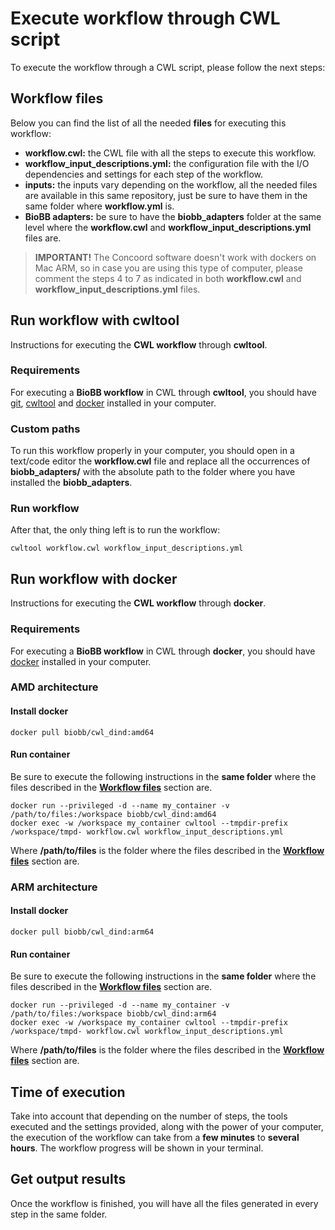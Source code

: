 # <a name="execute-wf"></a>Execute workflow through CWL script

To execute the workflow through a CWL script, please follow the next steps:

## <a name="files"></a>Workflow files

Below you can find the list of all the needed **files** for executing this workflow:

* **workflow.cwl:** the CWL file with all the steps to execute this workflow.
* **workflow_input_descriptions.yml:** the configuration file with the I/O dependencies and settings for each step of the workflow.
* **inputs:** the inputs vary depending on the workflow, all the needed files are available in this same repository, just be sure to have them in the same folder where **workflow.yml** is.
* **BioBB adapters:** be sure to have the **biobb_adapters** folder at the same level where the **workflow.cwl** and **workflow_input_descriptions.yml** files are.

> **IMPORTANT!** The Concoord software doesn't work with dockers on Mac ARM, so in case you are using this type of computer, please comment the steps 4 to 7 as indicated in both **workflow.cwl** and **workflow_input_descriptions.yml** files.

## <a name="run-wf"></a>Run workflow with cwltool

Instructions for executing the **CWL workflow** through **cwltool**.

### <a name="requirements-c"></a>Requirements

For executing a **BioBB workflow** in CWL through **cwltool**, you should have [git](https://git-scm.com/book/en/v2/Getting-Started-Installing-Git), [cwltool](https://github.com/common-workflow-language/cwltool#install) and [docker](https://docs.docker.com/engine/install/) installed in your computer.

### <a name="custom-paths"></a>Custom paths

To run this workflow properly in your computer, you should open in a text/code editor the **workflow.cwl** file and replace all the occurrences of **biobb_adapters/** with the absolute path to the folder where you have installed the **biobb_adapters**.

### <a name="run-wf-c"></a>Run workflow

After that, the only thing left is to run the workflow:

    cwltool workflow.cwl workflow_input_descriptions.yml

## <a name="run-wf"></a>Run workflow with docker

Instructions for executing the **CWL workflow** through **docker**.

### <a name="requirements-d"></a>Requirements

For executing a **BioBB workflow** in CWL through **docker**, you should have [docker](https://docs.docker.com/engine/install/) installed in your computer.

### <a name="amd"></a>AMD architecture

#### Install docker

    docker pull biobb/cwl_dind:amd64

#### Run container

Be sure to execute the following instructions in the **same folder** where the files described in the [**Workflow files**](#files) section are.

    docker run --privileged -d --name my_container -v /path/to/files:/workspace biobb/cwl_dind:amd64
    docker exec -w /workspace my_container cwltool --tmpdir-prefix /workspace/tmpd- workflow.cwl workflow_input_descriptions.yml

Where **/path/to/files** is the folder where the files described in the [**Workflow files**](#files) section are.

### <a name="arm"></a>ARM architecture

#### Install docker

    docker pull biobb/cwl_dind:arm64

#### Run container

Be sure to execute the following instructions in the **same folder** where the files described in the [**Workflow files**](#files) section are.

    docker run --privileged -d --name my_container -v /path/to/files:/workspace biobb/cwl_dind:arm64
    docker exec -w /workspace my_container cwltool --tmpdir-prefix /workspace/tmpd- workflow.cwl workflow_input_descriptions.yml

Where **/path/to/files** is the folder where the files described in the [**Workflow files**](#files) section are.

## <a name="time"></a>Time of execution

Take into account that depending on the number of steps, the tools executed and the settings provided, along with the power of your computer, the execution of the workflow can take from a **few minutes** to **several hours**. The workflow progress will be shown in your terminal.

## <a name="get-output"></a>Get output results


Once the workflow is finished, you will have all the files generated in every step in the same folder.

